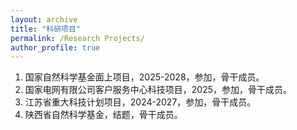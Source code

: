 ```yaml
---
layout: archive
title: "科研项目"
permalink: /Research Projects/
author_profile: true
---
```


1. 国家自然科学基金面上项目，2025-2028，参加，骨干成员。<br>
2. 国家电网有限公司客户服务中心科技项目，2025，参加，骨干成员。<br>
3. 江苏省重大科技计划项目，2024-2027，参加，骨干成员。<br>
4. 陕西省自然科学基金，结题，骨干成员。<br>
